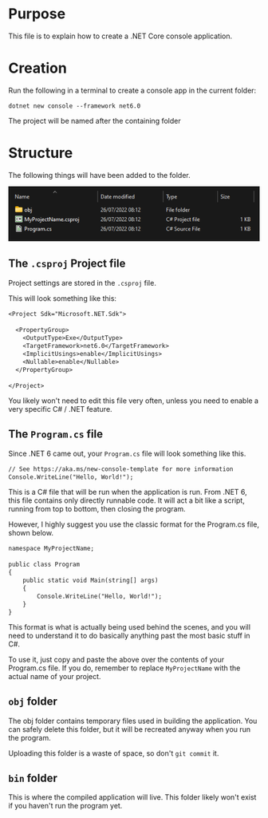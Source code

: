 # Purpose

This file is to explain how to create a .NET Core console application.

# Creation

Run the following in a terminal to create a console app in the current folder:

```
dotnet new console --framework net6.0
```

The project will be named after the containing folder

# Structure

The following things will have been added to the folder.

![Folder Structure](images/ConsoleFolderStructure.png)

## The `.csproj` Project file

Project settings are stored in the `.csproj` file.

This will look something like this:

```
<Project Sdk="Microsoft.NET.Sdk">

  <PropertyGroup>
    <OutputType>Exe</OutputType>
    <TargetFramework>net6.0</TargetFramework>
    <ImplicitUsings>enable</ImplicitUsings>
    <Nullable>enable</Nullable>
  </PropertyGroup>

</Project>
```

You likely won't need to edit this file very often, unless you need to enable a very specific C# / .NET feature.

## The `Program.cs` file

Since .NET 6 came out, your `Program.cs` file will look something like this.

```
// See https://aka.ms/new-console-template for more information
Console.WriteLine("Hello, World!");
```

This is a C# file that will be run when the application is run.
From .NET 6, this file contains only directly runnable code. It will act a bit like a script, running from top to bottom, then closing the program.

However, I highly suggest you use the classic format for the Program.cs file, shown below.

```
namespace MyProjectName;

public class Program
{
    public static void Main(string[] args)
    {
        Console.WriteLine("Hello, World!");
    }
}
```

This format is what is actually being used behind the scenes, and you will need to understand it to do basically anything past the most basic stuff in C#.

To use it, just copy and paste the above over the contents of your Program.cs file.
If you do, remember to replace `MyProjectName` with the actual name of your project.

## `obj` folder

The obj folder contains temporary files used in building the application. You can safely delete this folder, but it will be recreated anyway when you run the program.

Uploading this folder is a waste of space, so don't `git commit` it.

## `bin` folder

This is where the compiled application will live. This folder likely won't exist if you haven't run the program yet.
